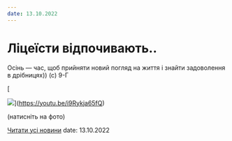 ```yaml
---
date: 13.10.2022
---
```

# Ліцеїсти відпочивають..

Осінь — час, щоб прийняти новий погляд на життя і знайти задоволення в дрібницях)) (с) 9-Г

[

![](/images/blog/ліцеїсти-відпочивають/9g2.jpg)](https://youtu.be/i9Rykja65fQ)

(натисніть на фото)

[Читати усі новини](/news)
date: 13.10.2022
